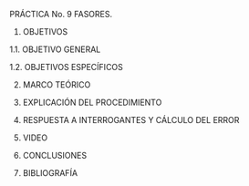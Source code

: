 PRÁCTICA No. 9 FASORES.

1. OBJETIVOS

1.1. OBJETIVO GENERAL

1.2. OBJETIVOS ESPECÍFICOS

2. MARCO TEÓRICO

3. EXPLICACIÓN DEL PROCEDIMIENTO

4. RESPUESTA A INTERROGANTES Y CÁLCULO DEL ERROR

5. VIDEO

6. CONCLUSIONES

7. BIBLIOGRAFÍA

